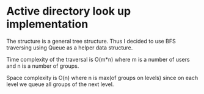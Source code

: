 # Active directory look up implementation

The structure is a general tree structure.
Thus I decided to use BFS traversing using Queue as a helper data structure.

Time complexity of the traversal is O(m*n) where m is a number of users and n is a number of groups.

Space complexity is O(n) where n is max(of groups on levels) since on each level we queue all groups of the next level.